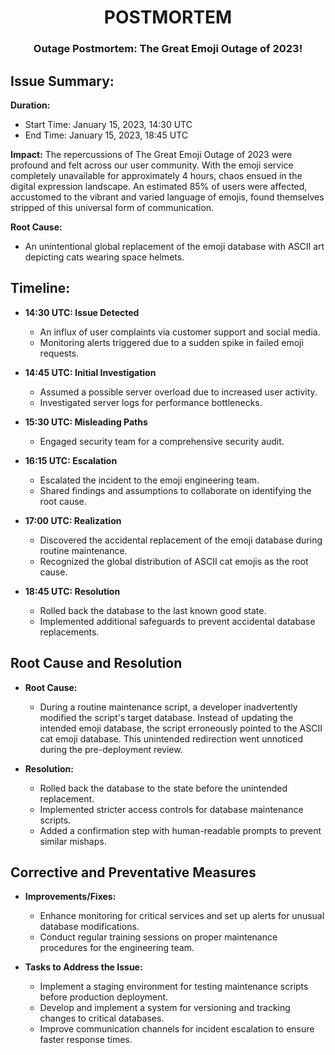<h1 align="center">POSTMORTEM</h1>

### <div align="center"> Outage Postmortem: The Great Emoji Outage of 2023! </div>

## Issue Summary:

**Duration:**
- Start Time: January 15, 2023, 14:30 UTC
- End Time: January 15, 2023, 18:45 UTC

**Impact:**
The repercussions of The Great Emoji Outage of 2023 were profound and felt across our user community. With the emoji service completely unavailable for approximately 4 hours, chaos ensued in the digital expression landscape. An estimated 85% of users were affected, accustomed to the vibrant and varied language of emojis, found themselves stripped of this universal form of communication.

**Root Cause:**
   - An unintentional global replacement of the emoji database with ASCII art depicting cats wearing space helmets.

##  Timeline:

- **14:30 UTC: Issue Detected**
   - An influx of user complaints via customer support and social media.
   - Monitoring alerts triggered due to a sudden spike in failed emoji requests.

- **14:45 UTC: Initial Investigation**
   - Assumed a possible server overload due to increased user activity.
   - Investigated server logs for performance bottlenecks.

- **15:30 UTC: Misleading Paths**
   - Engaged security team for a comprehensive security audit.

- **16:15 UTC: Escalation**
   - Escalated the incident to the emoji engineering team.
   - Shared findings and assumptions to collaborate on identifying the root cause.

- **17:00 UTC: Realization**
   - Discovered the accidental replacement of the emoji database during routine maintenance.
   - Recognized the global distribution of ASCII cat emojis as the root cause.

- **18:45 UTC: Resolution**
   - Rolled back the database to the last known good state.
   - Implemented additional safeguards to prevent accidental database replacements.

## Root Cause and Resolution

- **Root Cause:**
   - During a routine maintenance script, a developer inadvertently modified the script's target database. Instead of updating the intended emoji database, the script erroneously pointed to the ASCII cat emoji database. This unintended redirection went unnoticed during the pre-deployment review.

- **Resolution:**
   - Rolled back the database to the state before the unintended replacement.
   - Implemented stricter access controls for database maintenance scripts.
   - Added a confirmation step with human-readable prompts to prevent similar mishaps.

## Corrective and Preventative Measures

- **Improvements/Fixes:**
   - Enhance monitoring for critical services and set up alerts for unusual database modifications.
   - Conduct regular training sessions on proper maintenance procedures for the engineering team.

- **Tasks to Address the Issue:**
   - Implement a staging environment for testing maintenance scripts before production deployment.
   - Develop and implement a system for versioning and tracking changes to critical databases.
   - Improve communication channels for incident escalation to ensure faster response times.
